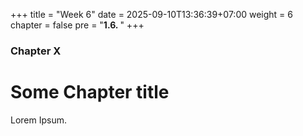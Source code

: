 +++
title = "Week 6"
date = 2025-09-10T13:36:39+07:00
weight = 6
chapter = false
pre = "<b>1.6. </b>"
+++

### Chapter X

# Some Chapter title

Lorem Ipsum.